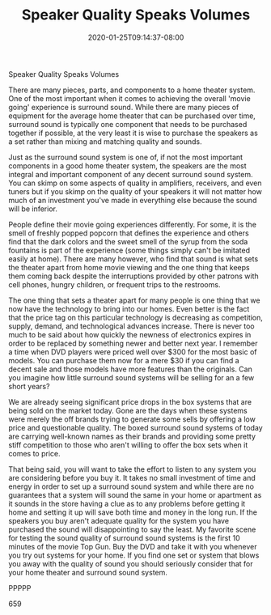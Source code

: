 ﻿---
title: "Speaker Quality Speaks Volumes"
date: 2020-01-25T09:14:37-08:00
description: "Surround Sound TXT Tips for Web Success"
featured_image: "/images/Surround Sound TXT.jpg"
tags: ["Surround Sound TXT"]
---

Speaker Quality Speaks Volumes

There are many pieces, parts, and components to a home theater system. One of the most important when it comes to achieving the overall 'movie going' experience is surround sound. While there are many pieces of equipment for the average home theater that can be purchased over time, surround sound is typically one component that needs to be purchased together if possible, at the very least it is wise to purchase the speakers as a set rather than mixing and matching quality and sounds. 

Just as the surround sound system is one of, if not the most important components in a good home theater system, the speakers are the most integral and important component of any decent surround sound system. You can skimp on some aspects of quality in amplifiers, receivers, and even tuners but if you skimp on the quality of your speakers it will not matter how much of an investment you've made in everything else because the sound will be inferior.

People define their movie going experiences differently. For some, it is the smell of freshly popped popcorn that defines the experience and others find that the dark colors and the sweet smell of the syrup from the soda fountains is part of the experience (some things simply can't be imitated easily at home). There are many however, who find that sound is what sets the theater apart from home movie viewing and the one thing that keeps them coming back despite the interruptions provided by other patrons with cell phones, hungry children, or frequent trips to the restrooms. 

The one thing that sets a theater apart for many people is one thing that we now have the technology to bring into our homes. Even better is the fact that the price tag on this particular technology is decreasing as competition, supply, demand, and technological advances increase. There is never too much to be said about how quickly the newness of electronics expires in order to be replaced by something newer and better next year. I remember a time when DVD players were priced well over $300 for the most basic of models. You can purchase them now for a mere $30 if you can find a decent sale and those models have more features than the originals. Can you imagine how little surround sound systems will be selling for an a few short years?

We are already seeing significant price drops in the box systems that are being sold on the market today. Gone are the days when these systems were merely the off brands trying to generate some sells by offering a low price and questionable quality. The boxed surround sound systems of today are carrying well-known names as their brands and providing some pretty stiff competition to those who aren't willing to offer the box sets when it comes to price. 

That being said, you will want to take the effort to listen to any system you are considering before you buy it. It takes no small investment of time and energy in order to set up a surround sound system and while there are no guarantees that a system will sound the same in your home or apartment as it sounds in the store having a clue as to any problems before getting it home and setting it up will save both time and money in the long run. If the speakers you buy aren't adequate quality for the system you have purchased the sound will disappointing to say the least. My favorite scene for testing the sound quality of surround sound systems is the first 10 minutes of the movie Top Gun. Buy the DVD and take it with you whenever you try out systems for your home. If you find one set or system that blows you away with the quality of sound you should seriously consider that for your home theater and surround sound system.

PPPPP

659

